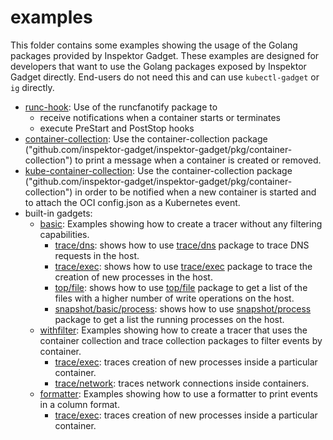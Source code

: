 # examples

This folder contains some examples showing the usage of the Golang
packages provided by Inspektor Gadget. These examples are designed for
developers that want to use the Golang packages exposed by Inspektor
Gadget directly. End-users do not need this and can use `kubectl-gadget`
or `ig` directly.

- [runc-hook](runc-hook/): Use of the runcfanotify package to
  - receive notifications when a container starts or terminates
  - execute PreStart and PostStop hooks
- [container-collection](container-collection/): Use the
  container-collection package
  ("github.com/inspektor-gadget/inspektor-gadget/pkg/container-collection") to
  print a message when a container is created or removed.
- [kube-container-collection](kube-container-collection/): Use the
  container-collection package
  ("github.com/inspektor-gadget/inspektor-gadget/pkg/container-collection") in
  order to be notified when a new container is started and to attach the
  OCI config.json as a Kubernetes event.
- built-in gadgets:
  - [basic](builtin-gadgets/basic/): Examples showing how to create a tracer
    without any filtering capabilities.
    - [trace/dns](builtin-gadgets/basic/trace/dns/): shows how to use
      [trace/dns](https://github.com/inspektor-gadget/inspektor-gadget/tree/main/pkg/gadgets/trace/dns)
      package to trace DNS requests in the host.
    - [trace/exec](builtin-gadgets/basic/trace/exec/): shows how to use
      [trace/exec](https://github.com/inspektor-gadget/inspektor-gadget/tree/main/pkg/gadgets/trace/exec)
      package to trace the creation of new processes in the host.
    - [top/file](builtin-gadgets/basic/top/file/): shows how to use
      [top/file](https://github.com/inspektor-gadget/inspektor-gadget/tree/main/pkg/gadgets/top/file)
      package to get a list of the files with a higher number of write
      operations on the host.
    - [snapshot/basic/process](builtin-gadgets/basic/snapshot/process/): shows how to use
      [snapshot/process](https://github.com/inspektor-gadget/inspektor-gadget/tree/main/pkg/gadgets/snapshot/process)
      package to get a list the running processes on the host.
  - [withfilter](builtin-gadgets/withfilter/): Examples showing how to create a
    tracer that uses the container collection and trace collection
    packages to filter events by container.
    - [trace/exec](builtin-gadgets/withfilter/trace/exec/): traces creation of
      new processes inside a particular container.
    - [trace/network](builtin-gadgets/withfilter/trace/network): traces network
      connections inside containers.
  - [formatter](builtin-gadgets/formatter/): Examples showing how to use a formatter to
    print events in a column format.
    - [trace/exec](builtin-gadgets/formatter/trace/exec/): traces creation of
      new processes inside a particular container.
